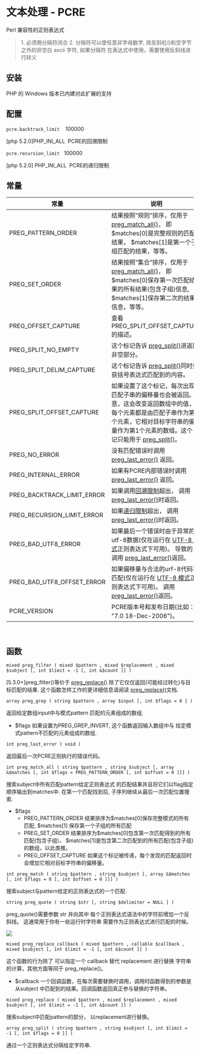 # 文本处理 - PCRE


Perl 兼容性的正则表达式
> 1\. 必须用分隔符闭合
> 2\. 分隔符可以使任意非字母数字, 除反斜杠(\)和空字节之外的非空白 ascii 字符, 如果分隔符 在表达式中使用，需要使用反斜线进行转义

## 安装

PHP 的 Windows 版本已内建对此扩展的支持

## 配置

`pcre.backtrack_limit`    100000

[php 5.2.0]PHP_INI_ALL 
PCRE的回溯限制

`pcre.recursion_limit`   100000

[php 5.2.0] PHP_INI_ALL 
PCRE的递归限制

## 常量


|  常量 |  说明  |  开始  |
|---|---|---|
| PREG_PATTERN_ORDER | 结果按照”规则”排序，仅用于 [preg_match_all()](mk://function.preg-match-all.html)， 即$matches[0]是完整规则的匹配结果， $matches[1]是第一个子组匹配的结果，等等。 | since |
| PREG_SET_ORDER | 结果按照”集合”排序，仅用于 [preg_match_all()](mk://function.preg-match-all.html)， 即$matches[0]保存第一次匹配结果的所有结果(包含子组)信息, $matches[1]保存第二次的结果信息，等等。 |   |
| PREG_OFFSET_CAPTURE | 查看PREG_SPLIT_OFFSET_CAPTURE的描述。 | 4.3.0 |
| PREG_SPLIT_NO_EMPTY | 这个标记告诉 [preg_split()](mk://function.preg-split.html)进返回非空部分。 |   |
| PREG_SPLIT_DELIM_CAPTURE | 这个标记告诉 [preg_split()](mk://function.preg-split.html)同时捕获括号表达式匹配到的内容。 | 4.0.5 |
| PREG_SPLIT_OFFSET_CAPTURE | 如果设置了这个标记，每次出现的匹配子串的偏移量也会被返回。注意，这会改变返回数组中的值， 每个元素都是由匹配子串作为第0个元素，它相对目标字符串的偏移量作为第1个元素的数组。这个 标记只能用于 [preg_split()](mk://function.preg-split.html)。 | 4.3.0 |
| PREG_NO_ERROR | 没有匹配错误时调用 [preg_last_error()](mk://function.preg-last-error.html) 返回。 | 5.2.0 |
| PREG_INTERNAL_ERROR | 如果有PCRE内部错误时调用 [preg_last_error()](mk://function.preg-last-error.html) 返回。 | 5.2.0 |
| PREG_BACKTRACK_LIMIT_ERROR | 如果调用[回溯限制](mk://pcre.configuration.html#ini.pcre.backtrack-limit)超出， 调用 [preg_last_error()](mk://function.preg-last-error.html)时返回。 | 5.2.0 |
| PREG_RECURSION_LIMIT_ERROR | 如果[递归限制](mk://pcre.configuration.html#ini.pcre.recursion-limit)超出， 调用 [preg_last_error()](mk://function.preg-last-error.html)时返回。 | 5.2.0 |
| PREG_BAD_UTF8_ERROR | 如果最后一个错误时由于异常的utf-8数据(仅在运行在 [UTF-8 模式](mk://reference.pcre.pattern.modifiers.html)正则表达式下可用)。 导致的，调用 [preg_last_error()](mk://function.preg-last-error.html)返回。 | 5.2.0 |
| PREG_BAD_UTF8_OFFSET_ERROR | 如果偏移量与合法的urf-8代码不匹配(仅在运行在 [UTF-8 模式](mk://reference.pcre.pattern.modifiers.html)正则表达式下可用)。 调用 [preg_last_error()](mk://function.preg-last-error.html)返回。 | 5.3.0 |
| PCRE_VERSION | PCRE版本号和发布日期(比如： "7.0 18-Dec-2006")。 | 5.2.4 |



 

## 函数

`mixed preg_filter ( mixed $pattern , mixed $replacement , mixed $subject [, int $limit = -1 [, int &$count ]] )`

[5.3.0+]preg_filter()等价于 [preg_replace()](mk://function.preg-replace.html) 除了它仅仅返回(可能经过转化)与目标匹配的结果. 这个函数怎样工作的更详细信息请阅读 [preg_replace()](mk://function.preg-replace.html)文档.

`array preg_grep ( string $pattern , array $input [, int $flags = 0 ] )`

返回给定数组input中与模式pattern 匹配的元素组成的数组. 
- $flags
    如果设置为PREG_GREP_INVERT, 这个函数返回输入数组中与 给定模式pattern不匹配的元素组成的数组. 

`int preg_last_error ( void )`

返回最后一次PCRE正则执行的错误代码。 

`int preg_match_all ( string $pattern , string $subject [, array &$matches [, int $flags = PREG_PATTERN_ORDER [, int $offset = 0 ]]] )`

搜索subject中所有匹配pattern给定正则表达式 的匹配结果并且将它们以flag指定顺序输出到matches中. 在第一个匹配找到后, 子序列继续从最后一次匹配位置搜索. 

- $flags
    - PREG_PATTERN_ORDER 
        结果排序为$matches[0]保存完整模式的所有匹配, $matches[1] 保存第一个子组的所有匹配
    - PREG_SET_ORDER 
        结果排序为$matches[0]包含第一次匹配得到的所有匹配(包含子组)， $matches[1]是包含第二次匹配到的所有匹配(包含子组)的数组，以此类推。 
    - PREG_OFFSET_CAPTURE
        如果这个标记被传递，每个发现的匹配返回时会增加它相对目标字符串的偏移量。 

`int preg_match ( string $pattern , string $subject [, array &$matches [, int $flags = 0 [, int $offset = 0 ]]] )`

搜索subject与pattern给定的正则表达式的一个匹配. 

`string preg_quote ( string $str [, string $delimiter = NULL ] )`

preg_quote()需要参数 str 并向其中 每个正则表达式语法中的字符前增加一个反斜线。 这通常用于你有一些运行时字符串 需要作为正则表达式进行匹配的时候。 

![](https://file.wulicode.com/note/2021/11-11/15-57-16384.png)

`mixed preg_replace_callback ( mixed $pattern , callable $callback , mixed $subject [, int $limit = -1 [, int &$count ]] )`

这个函数的行为除了 可以指定一个 callback 替代 replacement 进行替换 字符串的计算，其他方面等同于 preg_replace()。 

- $callback
    一个回调函数，在每次需要替换时调用，调用时函数得到的参数是从subject 中匹配到的结果。回调函数返回真正参与替换的字符串。 

`mixed preg_replace ( mixed $pattern , mixed $replacement , mixed $subject [, int $limit = -1 [, int &$count ]] )`

搜索subject中匹配pattern的部分， 以replacement进行替换。 

`array preg_split ( string $pattern , string $subject [, int $limit = -1 [, int $flags = 0 ]] )`

通过一个正则表达式分隔给定字符串. 